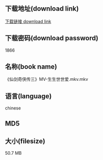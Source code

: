 ## 下载地址(download link)
[下载链接 download link](https://tutu365.netlify.app/?s=%E3%80%8A%E4%BB%99%E5%89%91%E5%A5%87%E4%BE%A0%E4%BC%A0%E4%B8%89%E3%80%8BMV-%E7%94%9F%E7%94%9F%E4%B8%96%E4%B8%96%E7%88%B1.mkv)

## 下载密码(download password)
1866

## 名称(book name)
《仙剑奇侠传三》MV-生生世世爱.mkv.mkv

## 语言(language)
chinese

## MD5


## 大小(filesize)
50.7 MB
